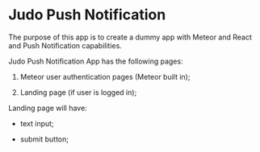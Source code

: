# Judo Push Notification

The purpose of this app is to create a dummy app with Meteor and React and Push Notification capabilities.

Judo Push Notification App has the following pages:

1) Meteor user authentication pages (Meteor built in);

2) Landing page (if user is logged in);

Landing page will have:

- text input;

- submit button;
